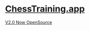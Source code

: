 # [ChessTraining.app](https://www.chesstraining.app)

[V2.0 Now OpenSource](https://github.com/KeeghanM/chess-training-app-2.0)
